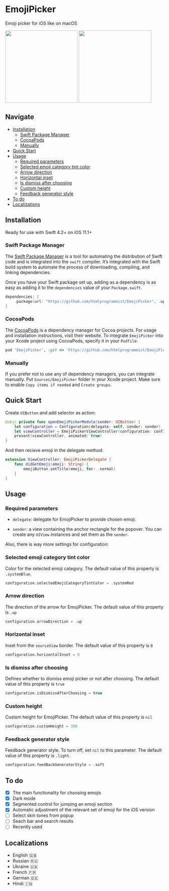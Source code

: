 # EmojiPicker

Emoji picker for iOS like on macOS

<p float="left">
<img src="https://user-images.githubusercontent.com/50948518/172110164-b0dec76f-495d-4112-ad00-2708ffdda54a.gif" width="230">
<img src="https://user-images.githubusercontent.com/50948518/171909950-ebf388f3-83a1-4b63-ad54-f58ba947e3bb.png" width="230">
</p>

## Navigate

- [Installation](#installation)
    - [Swift Package Manager](#swift-package-manager)
    - [CocoaPods](#cocoapods)
    - [Manually](#manually)
- [Quick Start](#quick-start)
- [Usage](#usage)
    - [Required parameters](#required-parameters)
    - [Selected emoji category tint color](#selected-emoji-category-tint-color)
    - [Arrow direction](#arrow-direction)
    - [Horizontal inset](#horizontal-inset)
    - [Is dismiss after choosing](#is-dismiss-after-choosing)
    - [Custom height](#custom-height)
    - [Feedback generator style](#feedback-generator-style)
- [To do](#to-do)
- [Localizations](#localizations)

## Installation

Ready for use with Swift 4.2+ on iOS 11.1+

### Swift Package Manager

The [Swift Package Manager](https://www.swift.org/package-manager/) is a tool for automating the distribution of Swift code and is integrated into the `swift` compiler. It’s integrated with the Swift build system to automate the process of downloading, compiling, and linking dependencies.

Once you have your Swift package set up, adding as a dependency is as easy as adding it to the `dependencies` value of your `Package.swift`.

```swift
dependencies: [
    .package(url: "https://github.com/htmlprogrammist/EmojiPicker", .upToNextMajor(from: "2.1.1"))
]
```

### CocoaPods

The [CocoaPods](https://cocoapods.org) is a dependency manager for Cocoa projects. For usage and installation instructions, visit their website. To integrate `EmojiPicker` into your Xcode project using CocoaPods, specify it in your `Podfile`:

```ruby
pod 'EmojiPicker', :git => 'https://github.com/htmlprogrammist/EmojiPicker'
```

### Manually

If you prefer not to use any of dependency managers, you can integrate manually. Put `Sources/EmojiPicker` folder in your Xcode project. Make sure to enable `Copy items if needed` and `Create groups`.

## Quick Start

Create `UIButton` and add selector as action:

```swift
@objc private func openEmojiPickerModule(sender: UIButton) {
    let configuration = Configuration(delegate: self, sender: sender)
    let viewController = EmojiPickerViewController(configuration: configuration)
    present(viewController, animated: true)
}
```

And then recieve emoji in the delegate method:

```swift
extension ViewController: EmojiPickerDelegate {
    func didGetEmoji(emoji: String) {
        emojiButton.setTitle(emoji, for: .normal)
    }
}
```

## Usage

### Required parameters

- `delegate`: delegate for EmojiPicker to provide chosen emoji. 

- `sender`: a view containing the anchor rectangle for the popover. You can create any `UIView` instances and set them as the `sender`.

Also, there is way more settings for configuration:

### Selected emoji category tint color

Color for the selected emoji category. The default value of this property is `.systemBlue`.

```swift
configuration.selectedEmojiCategoryTintColor = .systemRed
```

### Arrow direction

The direction of the arrow for EmojiPicker. The default value of this property is `.up`

```swift
configuration.arrowDirection = .up
```

### Horizontal inset

Inset from the `sourceView` border. The default value of this property is `0`

```swift
configuration.horizontalInset = 0
```

### Is dismiss after choosing

Defines whether to dismiss emoji picker or not after choosing. The default value of this property is `true`

```swift
configuration.isDismissAfterChoosing = true
```

### Custom height

Custom height for EmojiPicker. The default value of this property is `nil`

```swift
configuration.customHeight = 300
```

### Feedback generator style

Feedback generator style. To turn off, set `nil` to this parameter. The default value of this property is `.light`.

```swift
configuration.feedBackGeneratorStyle = .soft
```

## To do

- [x] The main functionality for choosing emojis
- [x] Dark mode
- [x] Segmented control for jumping an emoji section
- [x] Automatic adjustment of the relevant set of emoji for the iOS version
- [ ] Select skin tones from popup
- [ ] Seach bar and search results
- [ ] Recently used

## Localizations

* English 🇬🇧
* Russian 🇷🇺
* Ukraine 🇺🇦
* French 🇫🇷
* German 🇩🇪
* Hindi 🇮🇳
